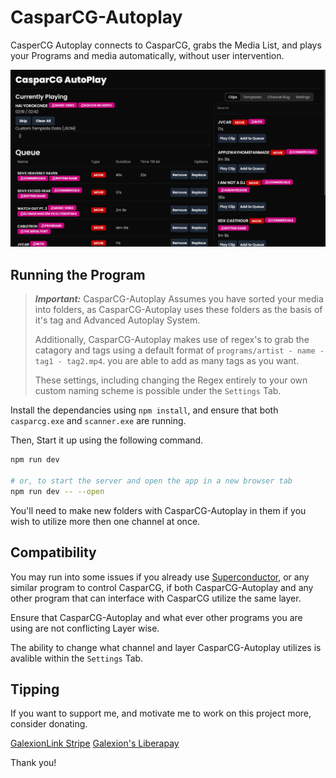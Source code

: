 # CasparCG-Autoplay

CasperCG Autoplay connects to CasparCG, grabs the Media List, and plays your Programs and media automatically, without user intervention.

![A Screenshot of CasparCG-Autoplay](readmefiles/screenshot1.png)

## Running the Program

> **_Important:_** CasparCG-Autoplay Assumes you have sorted your media into folders, as CasparCG-Autoplay uses these folders as the basis of it's tag and Advanced Autoplay System.
> 
> Additionally, CasparCG-Autoplay makes use of regex's to grab the catagory and tags using a default format of `programs/artist - name - tag1 - tag2.mp4`. you are able to add as many tags as you want.
> 
> These settings, including changing the Regex entirely to your own custom naming scheme is possible under the `Settings` Tab.

Install the dependancies using `npm install`, and ensure that both `casparcg.exe` and `scanner.exe` are running.

Then, Start it up using the following command.
```bash
npm run dev

# or, to start the server and open the app in a new browser tab
npm run dev -- --open
```

You'll need to make new folders with CasparCG-Autoplay in them if you wish to utilize more then one channel at once.

## Compatibility

You may run into some issues if you already use [Superconductor](https://github.com/SuperFlyTV/SuperConductor), or any similar program to control CasparCG, if both CasparCG-Autoplay and any other program that can interface with CasparCG utilize the same layer.

Ensure that CasparCG-Autoplay and what ever other programs you are using are not conflicting Layer wise.

The ability to change what channel and layer CasparCG-Autoplay utilizes is avalible within the `Settings` Tab.

## Tipping

If you want to support me, and motivate me to work on this project more, consider donating.

[GalexionLink Stripe](https://donate.stripe.com/4gw8yv8DMfAY0Ra000)
[Galexion's Liberapay](https://liberapay.com/Galexion/)

Thank you!